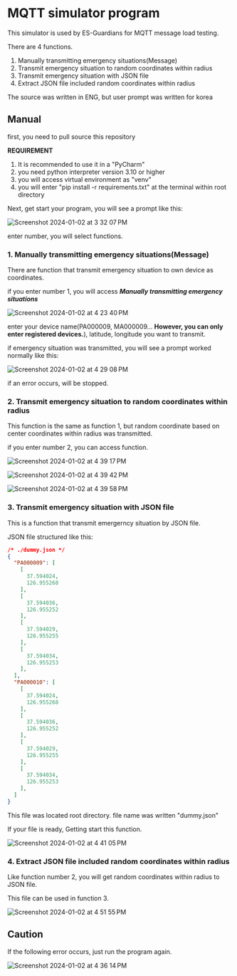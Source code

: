 # MQTT simulator program
This simulator is used by ES-Guardians for MQTT message load testing.

There are 4 functions.

1. Manually transmitting emergency situations(Message)
2. Transmit emergency situation to random coordinates within radius
3. Transmit emergency situation with JSON file
4. Extract JSON file included random coordinates within radius

The source was written in ENG, but user prompt was written for korea

## Manual
first, you need to pull source this repository

__REQUIREMENT__
1. It is recommended to use it in a "PyCharm"
2. you need python interpreter version 3.10 or higher
3. you will access virtual environment as "venv"
4. you will enter "pip install -r requirements.txt" at the terminal within root directory

Next, get start your program, you will see a prompt like this:

![Screenshot 2024-01-02 at 3 32 07 PM](https://github.com/Hoooooou-Jun/mqtt_simulator/assets/84234490/571c9dac-5406-4ff8-8a62-ce93d363110a)

enter number, you will select functions. 

### 1. Manually transmitting emergency situations(Message)
There are function that transmit emergency situation to own device as coordinates.

if you enter number 1, you will access ***Manually transmitting emergency situations***

![Screenshot 2024-01-02 at 4 23 40 PM](https://github.com/Hoooooou-Jun/mqtt_simulator/assets/84234490/6a9c9f05-cf21-4927-aeb3-26f6d948b059)

enter your device name(PA000009, MA000009... __However, you can only enter registered devices.__), latitude, longitude you want to transmit.

if emergency situation was transmitted, you will see a prompt worked normally like this:

![Screenshot 2024-01-02 at 4 29 08 PM](https://github.com/Hoooooou-Jun/mqtt_simulator/assets/84234490/be09bab9-e373-4170-b96c-08c97cb27f20)

if an error occurs, will be stopped.

### 2. Transmit emergency situation to random coordinates within radius

This function is the same as function 1, but random coordinate based on center coordinates within radius was transmitted.

if you enter number 2, you can access function.

![Screenshot 2024-01-02 at 4 39 17 PM](https://github.com/Hoooooou-Jun/mqtt_simulator/assets/84234490/ce1dbcdb-0aaa-4f2f-94f2-622c508b1eaf)

![Screenshot 2024-01-02 at 4 39 42 PM](https://github.com/Hoooooou-Jun/mqtt_simulator/assets/84234490/0900445a-b177-4fe2-8cd1-23856639ce3f)

![Screenshot 2024-01-02 at 4 39 58 PM](https://github.com/Hoooooou-Jun/mqtt_simulator/assets/84234490/aa925831-f92e-46aa-b7bf-5d6fe5b4a812)

### 3. Transmit emergency situation with JSON file
This is a function that transmit emergerncy situation by JSON file.

JSON file structured like this:
```json
/* ./dummy.json */
{
  "PA000009": [
    [
      37.594024,
      126.955268
    ],
    [
      37.594036,
      126.955252
    ],
    [
      37.594029,
      126.955255
    ],
    [
      37.594034,
      126.955253
    ],
  ],
  "PA000010": [
    [
      37.594024,
      126.955268
    ],
    [
      37.594036,
      126.955252
    ],
    [
      37.594029,
      126.955255
    ],
    [
      37.594034,
      126.955253
    ],
  ]
}
```
This file was located root directory. file name was written "dummy.json"

If your file is ready, Getting start this function.

![Screenshot 2024-01-02 at 4 41 05 PM](https://github.com/Hoooooou-Jun/mqtt_simulator/assets/84234490/14d834af-8b11-42bd-82ad-619c54a72e51)

### 4. Extract JSON file included random coordinates within radius

Like function number 2, you will get random coordinates within radius to JSON file.

This file can be used in function 3.

![Screenshot 2024-01-02 at 4 51 55 PM](https://github.com/Hoooooou-Jun/mqtt_simulator/assets/84234490/41034db5-3d1a-4454-9709-4dcb884d4b9f)



## Caution

If the following error occurs, just run the program again.

![Screenshot 2024-01-02 at 4 36 14 PM](https://github.com/Hoooooou-Jun/mqtt_simulator/assets/84234490/df8a718e-7dda-459a-bd6a-237ca1313354)
